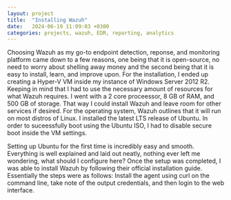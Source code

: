 ```yaml
---
layout: project
title:  "Installing Wazuh"
date:   2024-06-19 11:09:03 +0300
categories: projects, wazuh, EDR, reporting, analytics
---
```


Choosing Wazuh as my go-to endpoint detection, reponse, and monitoring platform came down to a few reasons, one being that it is open-source, no need to worry about shelling away money and the second being that it is easy to install, learn, and improve upon. For the installation, I ended up creating a Hyper-V VM inside my instance of Windows Server 2012 R2. Keeping in mind that I had to use the necessary amount of resources for what Wazuh requires. I went with a 2 core proceessor, 8 GB of RAM, and 500 GB of storage. That way I could install Wazuh and leave room for other services if desired. For the operating system, Wazuh outlines that it will run on most distros of Linux. I installed the latest LTS release of Ubuntu. In order to suceessfully boot using the Ubuntu ISO, I had to disable secure boot inside the VM settings. 

Setting up Ubuntu for the first time is incredibly easy and smooth. Everything is well explained and laid out neatly, nothing ever left me wondering, what should I configure here? Once the setup was completed, I was able to install Wazuh by following their official installation guide. Essentially the steps were as follows: Install the agent using curl on the command line, take note of the output credentials, and then login to the web interface.


